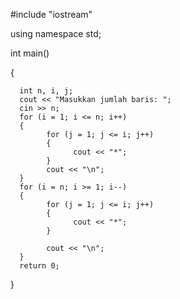#include "iostream"

using namespace std;

int main()

{

      int n, i, j;
      cout << "Masukkan jumlah baris: ";
      cin >> n;
      for (i = 1; i <= n; i++)
      {
            for (j = 1; j <= i; j++)
            {
                  cout << "*";
            }
            cout << "\n";
      }
      for (i = n; i >= 1; i--)
      {
            for (j = 1; j <= i; j++)
            {
                  cout << "*";
            }
            
            cout << "\n";
      }
      return 0;
}
